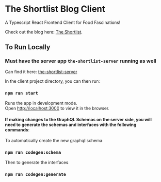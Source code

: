 # The Shortlist Blog Client

A Typescript React Frontend Client for Food Fascinations!

Check out the blog here: [The Shortlist](https://the-shortlist.herokuapp.com/).

## To Run Locally

### Must have the server app `the-shortlist-server` running as well
Can find it here: [the-shortlist-server](https://github.com/ehirshfield/the-shortlist-server)

In the client project directory, you can then run:

### `npm run start`

Runs the app in development mode.\
Open [http://localhost:3000](http://localhost:3000) to view it in the browser.

#### If making changes to the GraphQL Schemas on the server side, you will need to generate the schemas and interfaces with the following commands:

To automatically create the new graphql schema

### `npm run codegen:schema`

Then to generate the interfaces

### `npm run codegen:generate`
